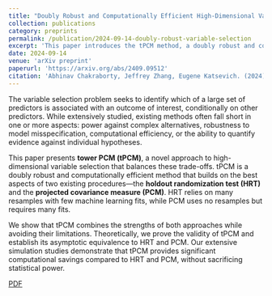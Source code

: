 ```yaml
---
title: "Doubly Robust and Computationally Efficient High-Dimensional Variable Selection"
collection: publications
category: preprints
permalink: /publication/2024-09-14-doubly-robust-variable-selection
excerpt: 'This paper introduces the tPCM method, a doubly robust and computationally efficient approach to high-dimensional variable selection, offering improvements over existing methods such as HRT and PCM.'
date: 2024-09-14
venue: 'arXiv preprint'
paperurl: 'https://arxiv.org/abs/2409.09512'
citation: 'Abhinav Chakraborty, Jeffrey Zhang, Eugene Katsevich. (2024). "Doubly Robust and Computationally Efficient High-Dimensional Variable Selection." <i>arXiv preprint arXiv:2409.09512</i>.'
---
```


The variable selection problem seeks to identify which of a large set of predictors is associated with an outcome of interest, conditionally on other predictors. While extensively studied, existing methods often fall short in one or more aspects: power against complex alternatives, robustness to model misspecification, computational efficiency, or the ability to quantify evidence against individual hypotheses.

This paper presents **tower PCM (tPCM)**, a novel approach to high-dimensional variable selection that balances these trade-offs. tPCM is a doubly robust and computationally efficient method that builds on the best aspects of two existing procedures—the **holdout randomization test (HRT)** and the **projected covariance measure (PCM)**. HRT relies on many resamples with few machine learning fits, while PCM uses no resamples but requires many fits.

We show that tPCM combines the strengths of both approaches while avoiding their limitations. Theoretically, we prove the validity of tPCM and establish its asymptotic equivalence to HRT and PCM. Our extensive simulation studies demonstrate that tPCM provides significant computational savings compared to HRT and PCM, without sacrificing statistical power.

[PDF](https://arxiv.org/abs/2409.09512)
